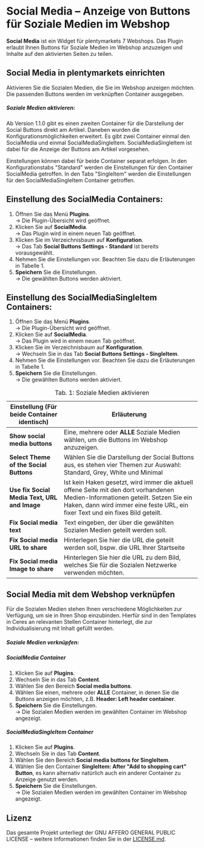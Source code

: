 # Social Media – Anzeige von Buttons für Soziale Medien im Webshop

**Social Media** ist ein Widget für plentymarkets 7 Webshops. Das Plugin erlaubt Ihnen Buttons für Soziale Medien im Webshop anzuzeigen und Inhalte auf den aktivierten Seiten zu teilen.

## Social Media in plentymarkets einrichten

Aktivieren Sie die Sozialen Medien, die Sie im Webshop anzeigen möchten. Die passenden Buttons werden im verknüpften Container ausgegeben.

##### Soziale Medien aktivieren:

Ab Version 1.1.0 gibt es einen zweiten Container für die Darstellung der Social Buttons direkt am Artikel. Daneben wurden die Konfigurationsmöglichkeiten erweitert. Es gibt zwei Container einmal den SocialMedia und einmal SocialMediaSingleItem. SocialMediaSingleItem ist dabei für die Anzeige der Buttons am Artikel vorgesehen.

Einstellungen können dabei für beide Container separat erfolgen. In den Konfigurationstabs "Standard" werden die Einstellungen für den Container SocialMedia getroffen. In den Tabs "SingleItem" werden die Einstellungen für den SocialMediaSingleItem Container getroffen.

## Einstellung des SocialMedia Containers:

1. Öffnen Sie das Menü **Plugins**.<br /> → Die Plugin-Übersicht wird geöffnet.
2. Klicken Sie auf **SocialMedia**.<br /> → Das Plugin wird in einem neuen Tab geöffnet.
3. Klicken Sie im Verzeichnisbaum auf **Konfiguration**.<br /> → Das Tab **Social Buttons Settings - Standard** ist bereits vorausgewählt.
4. Nehmen Sie die Einstellungen vor. Beachten Sie dazu die Erläuterungen in Tabelle 1.
5. **Speichern** Sie die Einstellungen.<br /> → Die gewählten Buttons werden aktiviert.

## Einstellung des SocialMediaSingleItem Containers:

1. Öffnen Sie das Menü **Plugins**.<br /> → Die Plugin-Übersicht wird geöffnet.
2. Klicken Sie auf **SocialMedia**.<br /> → Das Plugin wird in einem neuen Tab geöffnet.
3. Klicken Sie im Verzeichnisbaum auf **Konfiguration**.<br /> → Wechseln Sie in das Tab **Social Buttons Settings - SingleItem**.
4. Nehmen Sie die Einstellungen vor. Beachten Sie dazu die Erläuterungen in Tabelle 1.
5. **Speichern** Sie die Einstellungen.<br /> → Die gewählten Buttons werden aktiviert.

<table>
<thead>
<tr>  
<th>Einstellung (Für beide Container identisch)</th>
<th>Erläuterung</th>
</tr>
</thead>
<tbody>   
<tr>
<td><b>Show social media buttons</b></td>  
<td>Eine, mehrere oder <strong>ALLE</strong> Soziale Medien wählen, um die Buttons im Webshop anzuzeigen.</td>
</tr>
<tr>
<td><b>Select Theme of the Social Buttons</b></td>  
<td>Wählen Sie die Darstellung der Social Buttons aus, es stehen vier Themen zur Auswahl: Standard, Grey, White und Minimal</td>
</tr>
<tr>
<td><b>Use fix Social Media Text, URL and Image</b></td>  
<td>Ist kein Haken gesetzt, wird immer die aktuell offene Seite mit den dort vorhandenen Medien-Informationen geteilt. Setzen Sie ein Haken, dann wird immer eine feste URL, ein fixer Text und ein fixes Bild geteilt.</td>
</tr>
<tr>
<td><b>Fix Social media text</b></td>  
<td>Text eingeben, der über die gewählten Sozialen Medien geteilt werden soll.</td>
</tr>
<tr>
<td><b>Fix Social media URL to share</b></td>  
<td>Hinterlegen Sie hier die URL die geteilt werden soll, bspw. die URL Ihrer Startseite</td>
</tr>
<tr>
<td><b>Fix Social media Image to share</b></td>  
<td>Hinterlegen Sie hier die URL zu dem Bild, welches Sie für die Sozialen Netzwerke verwenden möchten.</td>
</tr>
</tbody>
<caption>Tab. 1: Soziale Medien aktivieren</caption>
</table>

## Social Media mit dem Webshop verknüpfen

Für die Sozialen Medien stehen Ihnen verschiedene Möglichkeiten zur Verfügung, um sie in Ihren Shop einzubinden.
Hierfür sind in den Templates in Ceres an relevanten Stellen Container hinterlegt, die zur Individualisierung mit Inhalt gefüllt werden.

##### Soziale Medien verknüpfen:

##### SocialMedia Container

1. Klicken Sie auf **Plugins**.
2. Wechseln Sie in das Tab **Content**.
3. Wählen Sie den Bereich **Social media buttons**.
4. Wählen Sie einen, mehrere oder **ALLE** Container, in denen Sie die Buttons anzeigen möchten, z.B. **Header: Left header container**.
5. **Speichern** Sie die Einstellungen.<br /> → Die Sozialen Medien werden im gewählten Container im Webshop angezeigt.

##### SocialMediaSingleItem Container

1. Klicken Sie auf **Plugins**.
2. Wechseln Sie in das Tab **Content**.
3. Wählen Sie den Bereich **Social media buttons for SingleItem**.
4. Wählen Sie den Container **SingleItem: After "Add to shopping cart" Button**, es kann alternativ natürlich auch ein anderer Container zu Anzeige genutzt werden.
5. **Speichern** Sie die Einstellungen.<br /> → Die Sozialen Medien werden im gewählten Container im Webshop angezeigt.

## Lizenz

Das gesamte Projekt unterliegt der GNU AFFERO GENERAL PUBLIC LICENSE – weitere Informationen finden Sie in der [LICENSE.md](https://github.com/plentymarkets/plugin-social-media/blob/master/LICENSE.md).
